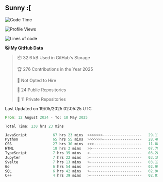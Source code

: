 ## Sunny :[

<!--START_SECTION:waka-->
![Code Time](http://img.shields.io/badge/Code%20Time-233%20hrs%2038%20mins-blue)

![Profile Views](http://img.shields.io/badge/Profile%20Views-0-blue)

![Lines of code](https://img.shields.io/badge/From%20Hello%20World%20I%27ve%20Written-283.7%20thousand%20lines%20of%20code-blue)

**🐱 My GitHub Data** 

> 📦 32.6 kB Used in GitHub's Storage 
 > 
> 🏆 276 Contributions in the Year 2025
 > 
> 🚫 Not Opted to Hire
 > 
> 📜 24 Public Repositories 
 > 
> 🔑 11 Private Repositories 
 > 

 Last Updated on 19/05/2025 02:05:25 UTC
<!--END_SECTION:waka-->

<!--START_SECTION:code-->

```rust
From: 12 August 2024 - To: 18 May 2025

Total Time: 230 hrs 23 mins

JavaScript            67 hrs 23 mins  >>>>>>>------------------   29.11 %
Python                65 hrs 55 mins  >>>>>>>------------------   28.48 %
CSS                   27 hrs 30 mins  >>>----------------------   11.88 %
HTML                  18 hrs 2 mins   >>-----------------------   07.79 %
TypeScript            7 hrs 35 mins   >------------------------   03.28 %
Jupyter               7 hrs 22 mins   >------------------------   03.19 %
Svelte                7 hrs 13 mins   >------------------------   03.12 %
Go                    6 hrs 54 mins   >------------------------   02.99 %
SQL                   6 hrs 42 mins   >------------------------   02.90 %
C++                   4 hrs 39 mins   >------------------------   02.01 %
```

<!--END_SECTION:code-->
